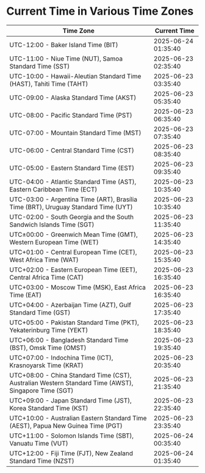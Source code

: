 # Current Time in Various Time Zones

| Time Zone | Current Time |
|-----------|--------------|
| UTC-12:00 - Baker Island Time (BIT) | 2025-06-24 01:35:40 |
| UTC-11:00 - Niue Time (NUT), Samoa Standard Time (SST) | 2025-06-23 02:35:40 |
| UTC-10:00 - Hawaii-Aleutian Standard Time (HAST), Tahiti Time (TAHT) | 2025-06-23 03:35:40 |
| UTC-09:00 - Alaska Standard Time (AKST) | 2025-06-23 05:35:40 |
| UTC-08:00 - Pacific Standard Time (PST) | 2025-06-23 06:35:40 |
| UTC-07:00 - Mountain Standard Time (MST) | 2025-06-23 07:35:40 |
| UTC-06:00 - Central Standard Time (CST) | 2025-06-23 08:35:40 |
| UTC-05:00 - Eastern Standard Time (EST) | 2025-06-23 09:35:40 |
| UTC-04:00 - Atlantic Standard Time (AST), Eastern Caribbean Time (ECT) | 2025-06-23 10:35:40 |
| UTC-03:00 - Argentina Time (ART), Brasília Time (BRT), Uruguay Standard Time (UYT) | 2025-06-23 10:35:40 |
| UTC-02:00 - South Georgia and the South Sandwich Islands Time (SGT) | 2025-06-23 11:35:40 |
| UTC±00:00 - Greenwich Mean Time (GMT), Western European Time (WET) | 2025-06-23 14:35:40 |
| UTC+01:00 - Central European Time (CET), West Africa Time (WAT) | 2025-06-23 15:35:40 |
| UTC+02:00 - Eastern European Time (EET), Central Africa Time (CAT) | 2025-06-23 16:35:40 |
| UTC+03:00 - Moscow Time (MSK), East Africa Time (EAT) | 2025-06-23 16:35:40 |
| UTC+04:00 - Azerbaijan Time (AZT), Gulf Standard Time (GST) | 2025-06-23 17:35:40 |
| UTC+05:00 - Pakistan Standard Time (PKT), Yekaterinburg Time (YEKT) | 2025-06-23 18:35:40 |
| UTC+06:00 - Bangladesh Standard Time (BST), Omsk Time (OMST) | 2025-06-23 19:35:40 |
| UTC+07:00 - Indochina Time (ICT), Krasnoyarsk Time (KRAT) | 2025-06-23 20:35:40 |
| UTC+08:00 - China Standard Time (CST), Australian Western Standard Time (AWST), Singapore Time (SGT) | 2025-06-23 21:35:40 |
| UTC+09:00 - Japan Standard Time (JST), Korea Standard Time (KST) | 2025-06-23 22:35:40 |
| UTC+10:00 - Australian Eastern Standard Time (AEST), Papua New Guinea Time (PGT) | 2025-06-23 23:35:40 |
| UTC+11:00 - Solomon Islands Time (SBT), Vanuatu Time (VUT) | 2025-06-24 00:35:40 |
| UTC+12:00 - Fiji Time (FJT), New Zealand Standard Time (NZST) | 2025-06-24 01:35:40 |
